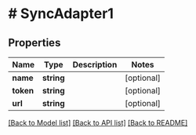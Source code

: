 # # SyncAdapter1

## Properties

Name | Type | Description | Notes
------------ | ------------- | ------------- | -------------
**name** | **string** |  | [optional]
**token** | **string** |  | [optional]
**url** | **string** |  | [optional]

[[Back to Model list]](../../README.md#models) [[Back to API list]](../../README.md#endpoints) [[Back to README]](../../README.md)
